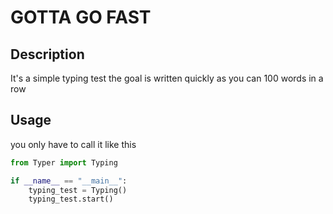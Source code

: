 # GOTTA GO FAST

## Description
It's a simple typing test the goal is written quickly as you can 100 words in a row

## Usage
you only have to call it like this
````python
from Typer import Typing

if __name__ == "__main__":
    typing_test = Typing()
    typing_test.start()
````